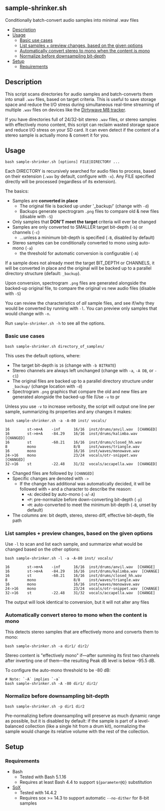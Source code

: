 ## sample-shrinker.sh

Conditionally batch-convert audio samples into minimal .wav files


<!-- vim-markdown-toc GFM -->

* [Description](#description)
* [Usage](#usage)
  * [Basic use cases](#basic-use-cases)
  * [List samples + preview changes, based on the given options](#list-samples--preview-changes-based-on-the-given-options)
  * [Automatically convert stereo to mono when the content is mono](#automatically-convert-stereo-to-mono-when-the-content-is-mono)
  * [Normalize before downsampling bit-depth](#normalize-before-downsampling-bit-depth)
* [Setup](#setup)
  * [Requirements](#requirements)

<!-- vim-markdown-toc -->


## Description

This script scans directories for audio samples and batch-converts them into
small `.wav` files, based on target criteria.  This is useful to save storage
space and reduce the I/O stress during simultaneous real-time streaming
of multiple `.wav` files on devices like the [Dirtywave M8 tracker][m8].

If you have directories full of 24/32-bit stereo `.wav` files, or stereo
samples with effectively mono content, this script can reclaim wasted storage
space and reduce I/O stress on your SD card.  It can even detect if the content
of a stereo sample is actually mono & convert it for you.

## Usage

```console
bash sample-shrinker.sh [options] FILE|DIRECTORY ...
```

Each DIRECTORY is recursively searched for audio files to process, based
on their extension (`.wav` by default, configure with `-x`).  Any FILE
specified directly will be processed (regardless of its extension).

The basics:

- Samples are **converted in place**
  - The original file is backed up under '_backup/' (change with `-d`)
  - Backups generate spectrogram `.png` files to compare old & new files
    (disable with `-S`)
- Only samples that **DON'T meet the target** criteria will ever be changed
- Samples are only converted to SMALLER target bit-depth (`-b`) or channels (`-c`)
  - ...unless a minimum bit-depth is specified (`-B`, disabled by default)
- Stereo samples can be conditionally converted to mono using auto-mono (`-a`)
  - the threshold for automatic conversion is configurable (`-A`)


If a sample does not already meet the target BIT_DEPTH or CHANNELS, it will be
converted in place and the original will be backed up to a parallel directory
structure (default: `_backup`).

Upon conversion, spectrogram `.png` files are generated alongside the backed-up
original file, to compare the original vs new audio files (disable with `-S`)

You can review the characteristics of *all* sample files, and see if/why they
would be converted by running with `-l`.  You can preview only samples that
would change with `-n`.

Run `sample-shrinker.sh -h` to see all the options.


### Basic use cases

```console
bash sample-shrinker.sh directory_of_samples/
```

This uses the default options, where:

* The target bit-depth is `16` (change with `-b BITRATE`)
* Stereo channels are always left unchanged (change with `-a`, `-A DB`, or `-c1`)
* The original files are backed up to a parallel directory structure under
  `_backup/` (change location with `-d`)
* Spectrogram `.png` graphics that compare the old and new files are generated
  alongside the backed-up file (Use `-v` to pr


Unless you use `-v` to increase verbosity, the script will output one line per
sample, summarizing its properties and any changes it makes:

```console
bash sample-shrinker.sh -a -A-80 inst/ vocals/

16        st->m+A    -inf      16/16  inst/drums/anvil.wav  [CHANGED]
16        st->m+A    -84.29    16/16  inst/drums/kalimba.wav  [CHANGED]
16        st         -60.21    16/16  inst/drums/closed_hh.wav
8         mono                 8/8    inst/waves/triangle.wav
16        mono                 16/16  inst/waves/monowave.wav
24->16    mono                 23/24  vocals/otr-snippet.wav  [CHANGED]
32->16    st         -22.48    31/32  vocals/accapella.wav  [CHANGED]

```

* Changed files are followed by `[CHANGED]`
* Specific changes are denoted with `->`
  * If the change has additional was automatically decided, it will be followed
    with `+` and a character to describe the reason:
    * `+A`: decided by auto-mono (`-a`/`-A`)
    * `+P`: pre-normalize before down-converting bit-depth (`-p`)
    * `+M`: auto-converted to meet the minimum bit-depth (`-B`, unset by default)
* The columns are: bit depth, stereo, stereo diff, effective bit-depth, file path


### List samples + preview changes, based on the given options

Use `-l` to scan and list each sample, and summarize what would be changed
based on the other options:

```console
bash sample-shrinker.sh -l -a -A-80 inst/ vocals/

16        st->m+A    -inf      16/16  inst/drums/anvil.wav  [CHANGE]
16        st->m+A    -84.29    16/16  inst/drums/kalimba.wav  [CHANGE]
16        st         -60.21    16/16  inst/drums/closed_hh.wav
8         mono                 8/8    inst/waves/triangle.wav
16        mono                 16/16  inst/waves/monowave.wav
24->16    mono                 23/24  vocals/otr-snippet.wav  [CHANGE]
32->16    st         -22.48    31/32  vocals/accapella.wav  [CHANGE]

```

The output will look identical to conversion, but it will not alter any files


### Automatically convert stereo to mono when the content is mono

This detects stereo samples that are effectively mono and converts them to mono:

```console
bash sample-shrinker.sh -a dir1/ dir2/
```

Stereo content is "effectively mono" if―after summing its first two
channels after inverting one of them—the resulting Peak dB level is below -95.5
dB.

To configure the auto-mono threshold to be -80 dB:

```console
# Note: `-A` implies `-a`
bash sample-shrinker.sh -A -80 dir1/ dir2/
```

### Normalize before downsampling bit-depth

```console
bash sample-shrinker.sh -p dir1 dir2
```

Pre-normalizing before downsampling will preserve as much dynamic range as
possible, but it is disabled by default: if the sample is part of a
level-balanced collection (like a single hit from a drum kit), normalizing the
sample would change its relative volume with the rest of the collection.


## Setup

### Requirements

* Bash
  * Tested with Bash 5.1.16
  * Requires at least Bash 4.4 to support `${parameter@Q}` substitution
* [SoX][sox]
  * Tested with 14.4.2
  * Requires sox >= 14.3 to support automatic `--no-dither` for 8-bit samples


[sox]: https://sox.sourceforge.net/
[m8]: https://dirtywave.com/products/m8-tracker

